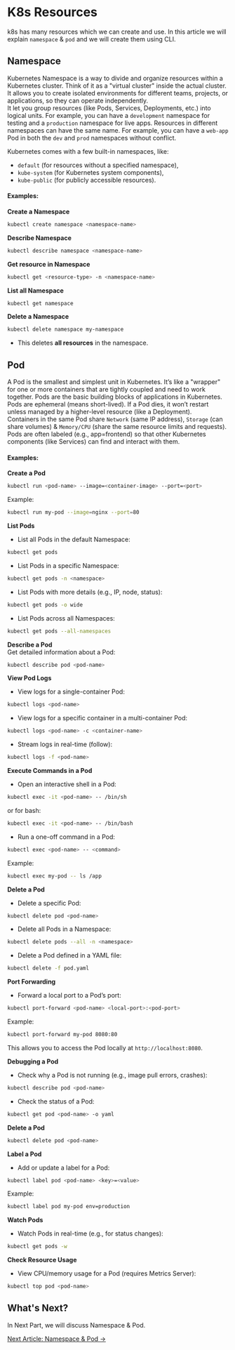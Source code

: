 # K8s Resources
k8s has many resources which we can create and use. In this article we will explain `namespace` & `pod` and we will create them using CLI. 

## **Namespace**
Kubernetes Namespace is a way to divide and organize resources within a Kubernetes cluster. Think of it as a "virtual cluster" inside the actual cluster. It allows you to create isolated environments for different teams, projects, or applications, so they can operate independently.    
It let you group resources (like Pods, Services, Deployments, etc.) into logical units. For example, you can have a `development` namespace for testing and a `production` namespace for live apps. Resources in different namespaces can have the same name. For example, you can have a `web-app` Pod in both the `dev` and `prod` namespaces without conflict.      

Kubernetes comes with a few built-in namespaces, like:
- `default` (for resources without a specified namespace),   
- `kube-system` (for Kubernetes system components),   
- `kube-public` (for publicly accessible resources).

#### Examples:

**Create a Namespace**   
```bash
kubectl create namespace <namespace-name>
```   
**Describe Namespace**    
```bash
kubectl describe namespace <namespace-name>
```
**Get resource in Namespace**    
```bash
kubectl get <resource-type> -n <namespace-name>
```   
**List all Namespace**    
```bash
kubectl get namespace
```   
 **Delete a Namespace**    
```bash
kubectl delete namespace my-namespace
```
- This deletes **all resources** in the namespace.   


## **Pod**
A Pod is the smallest and simplest unit in Kubernetes. It’s like a "wrapper" for one or more containers that are tightly coupled and need to work together. Pods are the basic building blocks of applications in Kubernetes. Pods are ephemeral (means short-lived). If a Pod dies, it won’t restart unless managed by a higher-level resource (like a Deployment).   
Containers in the same Pod share `Network` (same IP address), `Storage` (can share volumes) & `Memory/CPU` (share the same resource limits and requests). Pods are often labeled (e.g., app=frontend) so that other Kubernetes components (like Services) can find and interact with them.


#### Examples:

**Create a Pod**
```bash
kubectl run <pod-name> --image=<container-image> --port=<port>
```
Example:
```bash
kubectl run my-pod --image=nginx --port=80
```

**List Pods**   
- List all Pods in the default Namespace:
```bash
kubectl get pods
```
- List Pods in a specific Namespace:
```bash
kubectl get pods -n <namespace>
```
- List Pods with more details (e.g., IP, node, status):
```bash
kubectl get pods -o wide
```
- List Pods across all Namespaces:
```bash
kubectl get pods --all-namespaces
```

**Describe a Pod**    
Get detailed information about a Pod:
```bash
kubectl describe pod <pod-name>
```

**View Pod Logs**   
- View logs for a single-container Pod:
```bash
kubectl logs <pod-name>
```
- View logs for a specific container in a multi-container Pod:
```bash
kubectl logs <pod-name> -c <container-name>
```
- Stream logs in real-time (follow):
```bash
kubectl logs -f <pod-name>
```

**Execute Commands in a Pod**   
- Open an interactive shell in a Pod:
```bash
kubectl exec -it <pod-name> -- /bin/sh
```
or for bash:
```bash
kubectl exec -it <pod-name> -- /bin/bash
```
- Run a one-off command in a Pod:
```bash
kubectl exec <pod-name> -- <command>
```
Example:
```bash
kubectl exec my-pod -- ls /app
```

**Delete a Pod**     
- Delete a specific Pod:
```bash
kubectl delete pod <pod-name>
```
- Delete all Pods in a Namespace:
```bash
kubectl delete pods --all -n <namespace>
```
- Delete a Pod defined in a YAML file:
```bash
kubectl delete -f pod.yaml
```

**Port Forwarding**   
- Forward a local port to a Pod’s port:
```bash
kubectl port-forward <pod-name> <local-port>:<pod-port>
```
Example:
```bash
kubectl port-forward my-pod 8080:80
```
This allows you to access the Pod locally at `http://localhost:8080`.

**Debugging a Pod**   
- Check why a Pod is not running (e.g., image pull errors, crashes):
```bash
kubectl describe pod <pod-name>
```
- Check the status of a Pod:
```bash
kubectl get pod <pod-name> -o yaml
```

**Delete a Pod**   
```bash
kubectl delete pod <pod-name>
```

**Label a Pod**   
- Add or update a label for a Pod:
```bash
kubectl label pod <pod-name> <key>=<value>
```
Example:
```bash
kubectl label pod my-pod env=production
```

**Watch Pods**   
- Watch Pods in real-time (e.g., for status changes):
```bash
kubectl get pods -w
```

**Check Resource Usage**   
- View CPU/memory usage for a Pod (requires Metrics Server):
```bash
kubectl top pod <pod-name>
```

## What's Next?

In Next Part, we will discuss Namespace & Pod.

[Next Article: Namespace & Pod →](res-1.md)
